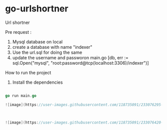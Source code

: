 # go-urlshortner
Url shortner


Pre request : 
 1. Mysql database on local 
 2. create a database with name "indexer" 
 3. Use the url.sql for doing the same
 4. update the username and passworon main.go [db, err := sql.Open("mysql", "root:password@tcp(localhost:3306)/indexer")]
 
 How to run the project 
 1. Install the dependencies
 
 ```go get -u github.com/gorilla/mux

 go run main.go

![image](https://user-images.githubusercontent.com/118735091/233076295-0ac70578-aae7-4dca-b088-0db4c4000e66.png)



![image](https://user-images.githubusercontent.com/118735091/233076420-af459255-0552-423e-8f40-8354eb1fdc21.png)
